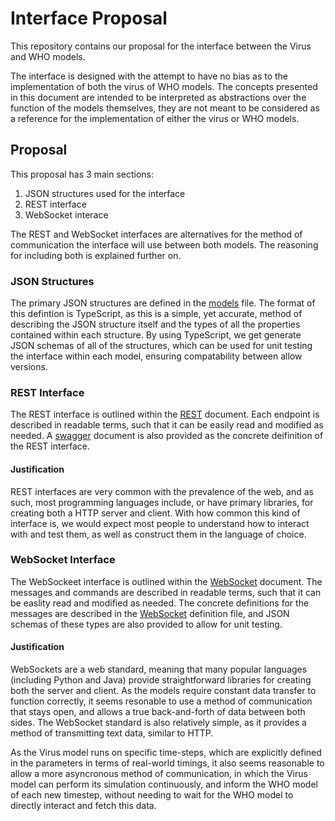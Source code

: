 # Interface Proposal

This repository contains our proposal for the interface between the Virus and WHO models.

The interface is designed with the attempt to have no bias as to the implementation of both the virus of WHO models. The concepts presented in this document are intended to be interpreted as abstractions over the function of the models themselves, they are not meant to be considered as a reference for the implementation of either the virus or WHO models.

## Proposal

This proposal has 3 main sections:

1. JSON structures used for the interface
2. REST interface
3. WebSocket interace

The REST and WebSocket interfaces are alternatives for the method of communication the interface will use between both models. The reasoning for including both is explained further on.

### JSON Structures

The primary JSON structures are defined in the [models](models.ts) file. The format of this defintion is TypeScript, as this is a simple, yet accurate, method of describing the JSON structure itself and the types of all the properties contained within each structure. By using TypeScript, we get generate JSON schemas of all of the structures, which can be used for unit testing the interface within each model, ensuring compatability between allow versions.

### REST Interface

The REST interface is outlined within the [REST](REST.md) document. Each endpoint is described in readable terms, such that it can be easily read and modified as needed. A [swagger](swagger.xml) document is also provided as the concrete deifinition of the REST interface.

#### Justification

REST interfaces are very common with the prevalence of the web, and as such, most programming languages include, or have primary libraries, for creating both a HTTP server and client. With how common this kind of interface is, we would expect most people to understand how to interact with and test them, as well as construct them in the language of choice.

### WebSocket Interface

The WebSockeet interface is outlined within the [WebSocket](WebSocket.md) document. The messages and commands are described in readable terms, such that it can be easlity read and modified as needed. The concrete definitions for the messages are described in the [WebSocket](websocket.ts) definition file, and JSON schemas of these types are also provided to allow for unit testing.

#### Justification

WebSockets are a web standard, meaning that many popular languages (including Python and Java) provide straightforward libraries for creating both the server and client. As the models require constant data transfer to function correctly, it seems resonable to use a method of communication that stays open, and allows a true back-and-forth of data between both sides. The WebSocket standard is also relatively simple, as it provides a method of transmitting text data, similar to HTTP.

As the Virus model runs on specific time-steps, which are explicitly defined in the parameters in terms of real-world timings, it also seems reasonable to allow a more asyncronous method of communication, in which the Virus model can perform its simulation continuously, and inform the WHO model of each new timestep, without needing to wait for the WHO model to directly interact and fetch this data.
